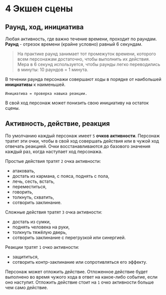 # 4 Экшен сцены

## Раунд, ход, инициатива

Любая активность, где важно течение времени, проходит по раундам.
**Раунд** - отрезок времени (крайне условно) равный 6 секундам.

>На практике раунд занимает тот промежуток времени, которого всем персонажам достаточно, чтобы выполнить их действия.
>Мера в 6 секунд используется, чтобы раунды легко переводились в минуты: 10 раундов = 1 минута.

В течении раунда персонажи совершают ходы в порядке от наибольшей **инициативы** к наименьшей.

`Инициатива = проверка навыка реакции.`

В свой ход персонаж может понизить свою инициативу на остаток сцены.

## Активность, действие, реакция

По умолчанию каждый персонаж имеет `5` **очков активности**.
Персонаж тратит эти очки, чтобы в свой ход совершать действия или в чужой ход отвечать реакцией.
Очки восстанавливаются до базового значения каждый раз, когда наступает ход персонажа.

Простые действия тратят `2` очка активности: 
- атаковать,
- достать из кармана, с пояса, поднять с пола,
- лечь, сесть, встать,
- переместиться,
- говорить,
- толкнуть, схватить,
- сотворить заклинание.

Сложные действия тратят `3` очка активности: 
- достать из сумки,
- поднять человека на руки,
- толкнуть тяжёлую дверь,
- сотворить заклинание с перегрузкой или синергией.

Реакции тратят `1` очко активности:
- защититься,
- сотворить контр-заклинание или сопротивляться его эффекту.

Персонаж может отложить действие.
Отложенное действие будет выполнено во время чужого хода в ответ на какое-либо событие, если оно наступит.
Отложить действие стоит на `1` очко активности больше чем само действие.